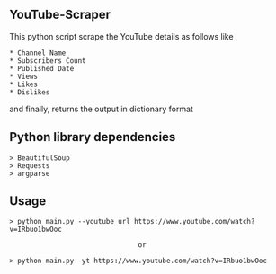 YouTube-Scraper
------------------------------------------------------------
This python script scrape the YouTube details as follows like

    * Channel Name
    * Subscribers Count
    * Published Date
    * Views
    * Likes
    * Dislikes
    
and finally, returns the output in dictionary format

Python library dependencies
------------------------------------------------------------
    > BeautifulSoup
    > Requests
    > argparse

Usage
------------------------------------------------------------
    > python main.py --youtube_url https://www.youtube.com/watch?v=IRbuo1bwOoc
    
                                    or
    
    > python main.py -yt https://www.youtube.com/watch?v=IRbuo1bwOoc

